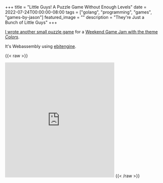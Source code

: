 +++
title =  "Little Guys! A Puzzle Game Without Enough Levels"
date = 2022-07-24T00:00:00-08:00
tags = ["golang", "programming", "games", "games-by-jason"]
featured_image = ""
description = "They're Just a Bunch of Little Guys"
+++

[I wrote another small puzzle game](https://jasonbot.itch.io/little-guys) for a [Weekend Game Jam with the theme _Colors_](https://itch.io/jam/mini-jam-111-colors).

It's Webassembly using [ebitengine](https://ebiten.org/).

{{< raw >}}
<iframe src="https://itch.io/embed-upload/6226779?color=63c64d" allowfullscreen="" width="360" height="380" frameborder="0"><a href="https://jasonbot.itch.io/little-guys">Play Little Guys (A Puzzle Game) on itch.io</a></iframe>
{{< /raw >}}